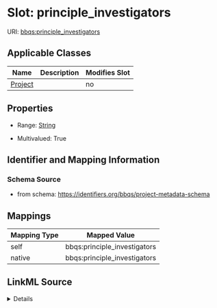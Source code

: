

# Slot: principle_investigators



URI: [bbqs:principle_investigators](https://identifiers.org/bbqs/project-metadata-schemaprinciple_investigators)



<!-- no inheritance hierarchy -->





## Applicable Classes

| Name | Description | Modifies Slot |
| --- | --- | --- |
| [Project](Project.md) |  |  no  |







## Properties

* Range: [String](String.md)

* Multivalued: True





## Identifier and Mapping Information







### Schema Source


* from schema: https://identifiers.org/bbqs/project-metadata-schema




## Mappings

| Mapping Type | Mapped Value |
| ---  | ---  |
| self | bbqs:principle_investigators |
| native | bbqs:principle_investigators |




## LinkML Source

<details>
```yaml
name: principle_investigators
from_schema: https://identifiers.org/bbqs/project-metadata-schema
rank: 1000
alias: principle_investigators
owner: Project
domain_of:
- Project
range: string
multivalued: true

```
</details>
